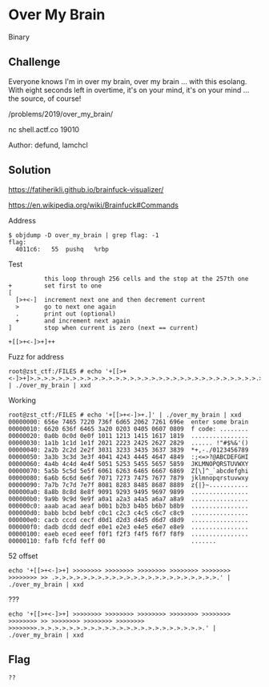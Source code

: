 # Over My Brain
Binary

## Challenge 

Everyone knows I'm in over my brain, over my brain ... with this esolang. With eight seconds left in overtime, it's on your mind, it's on your mind ... the source, of course!

/problems/2019/over_my_brain/

nc shell.actf.co 19010

Author: defund, lamchcl

## Solution

https://fatiherikli.github.io/brainfuck-visualizer/

https://en.wikipedia.org/wiki/Brainfuck#Commands

Address

	$ objdump -D over_my_brain | grep flag: -1
	flag:
	  4011c6:	55 	pushq	%rbp

Test

	          this loop through 256 cells and the stop at the 257th one
	+         set first to one
	[
	  [>+<-]  increment next one and then decrement current
	  >       go to next one again
	  .       print out (optional)
	  +       and increment next again
	]         stop when current is zero (next == current) 

	+[[>+<-]>+]++

Fuzz for address

	root@zst_ctf:/FILES # echo '+[[>+<-]>+]>.>.>.>.>.>.>.>.>.>.>.>.>.>.>.>.>.>.>.>.>.>.>.>.>.>.>.>.>.>.>.>.>.>.>.>.>.>.>.>.>.>.>.>.>.>.>.>.>.>.>.>.>.>.>.>.' | ./over_my_brain | xxd

Working

	root@zst_ctf:/FILES # echo '+[[>+<-]>+.]' | ./over_my_brain | xxd
	00000000: 656e 7465 7220 736f 6d65 2062 7261 696e  enter some brain
	00000010: 6620 636f 6465 3a20 0203 0405 0607 0809  f code: ........
	00000020: 0a0b 0c0d 0e0f 1011 1213 1415 1617 1819  ................
	00000030: 1a1b 1c1d 1e1f 2021 2223 2425 2627 2829  ...... !"#$%&'()
	00000040: 2a2b 2c2d 2e2f 3031 3233 3435 3637 3839  *+,-./0123456789
	00000050: 3a3b 3c3d 3e3f 4041 4243 4445 4647 4849  :;<=>?@ABCDEFGHI
	00000060: 4a4b 4c4d 4e4f 5051 5253 5455 5657 5859  JKLMNOPQRSTUVWXY
	00000070: 5a5b 5c5d 5e5f 6061 6263 6465 6667 6869  Z[\]^_`abcdefghi
	00000080: 6a6b 6c6d 6e6f 7071 7273 7475 7677 7879  jklmnopqrstuvwxy
	00000090: 7a7b 7c7d 7e7f 8081 8283 8485 8687 8889  z{|}~...........
	000000a0: 8a8b 8c8d 8e8f 9091 9293 9495 9697 9899  ................
	000000b0: 9a9b 9c9d 9e9f a0a1 a2a3 a4a5 a6a7 a8a9  ................
	000000c0: aaab acad aeaf b0b1 b2b3 b4b5 b6b7 b8b9  ................
	000000d0: babb bcbd bebf c0c1 c2c3 c4c5 c6c7 c8c9  ................
	000000e0: cacb cccd cecf d0d1 d2d3 d4d5 d6d7 d8d9  ................
	000000f0: dadb dcdd dedf e0e1 e2e3 e4e5 e6e7 e8e9  ................
	00000100: eaeb eced eeef f0f1 f2f3 f4f5 f6f7 f8f9  ................
	00000110: fafb fcfd feff 00                        .......


52 offset

	echo '+[[>+<-]>+] >>>>>>>> >>>>>>>> >>>>>>>> >>>>>>>> >>>>>>>> >>>>>>>> >> .>.>.>.>.>.>.>.>.>.>.>.>.>.>.>.>.>.>.>.>.>.>.>.' | ./over_my_brain | xxd

???

	echo '+[[>+<-]>+] >>>>>>>> >>>>>>>> >>>>>>>> >>>>>>>> >>>>>>>> >>>>>>>> >> >>>>>>>> >>>>>>>> >>>>>>>> >>>>>>>>.>.>.>.>.>.>.>.>.>.>.>.>.>.>.>.>.>.>.>.>.>.>.>.' | ./over_my_brain | xxd

## Flag

	??